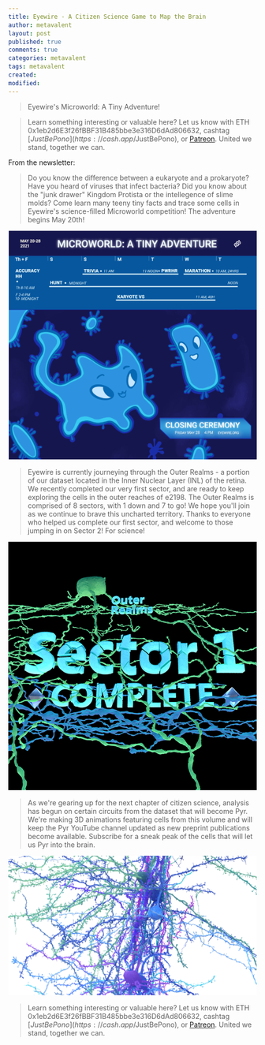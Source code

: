 ```yaml
---
title: Eyewire - A Citizen Science Game to Map the Brain
author: metavalent
layout: post
published: true
comments: true
categories: metavalent
tags: metavalent
created: 
modified: 
---
```


> Eyewire's Microworld: A Tiny Adventure!

> Learn something interesting or valuable here? Let us know with ETH 0x1eb2d6E3f26fBBF31B485bbe3e316D6dAd806632, cashtag [$JustBePono](https://cash.app/$JustBePono), or [Patreon](https://patreon.com/metavalent). United we stand, together we can.

From the newsletter:

> Do you know the difference between a eukaryote and a prokaryote? Have you heard of viruses that infect bacteria? Did you know about the "junk drawer" Kingdom Protista or the intellegence of slime molds? Come learn many teeny tiny facts and trace some cells in Eyewire's science-filled Microworld competition! The adventure begins May 20th!

[![Eyewire Microworld](/assets/images/microworld.png)](https://science.eyewire.org/home)

> Eyewire is currently journeying through the Outer Realms - a portion of our dataset located in the Inner Nuclear Layer (INL) of the retina. We recently completed our very first sector, and are ready to keep exploring the cells in the outer reaches of e2198. The Outer Realms is comprised of 8 sectors, with 1 down and 7 to go! We hope you'll join as we continue to brave this uncharted territory. Thanks to everyone who helped us complete our first sector, and welcome to those jumping in on Sector 2! For science!

[![Eyewire Microworld](/assets/images/outer.realms.sector.one.png)](https://science.eyewire.org/home)

> As we're gearing up for the next chapter of citizen science, analysis has begun on certain circuits from the dataset that will become Pyr. We're making 3D animations featuring cells from this volume and will keep the Pyr YouTube channel updated as new preprint publications become available. Subscribe for a sneak peak of the cells that will let us Pyr into the brain.

[![Eyewire Microworld](/assets/images/pyr.animations.png)](https://science.eyewire.org/home)

> Learn something interesting or valuable here? Let us know with ETH 0x1eb2d6E3f26fBBF31B485bbe3e316D6dAd806632, cashtag [$JustBePono](https://cash.app/$JustBePono), or [Patreon](https://patreon.com/metavalent). United we stand, together we can.
